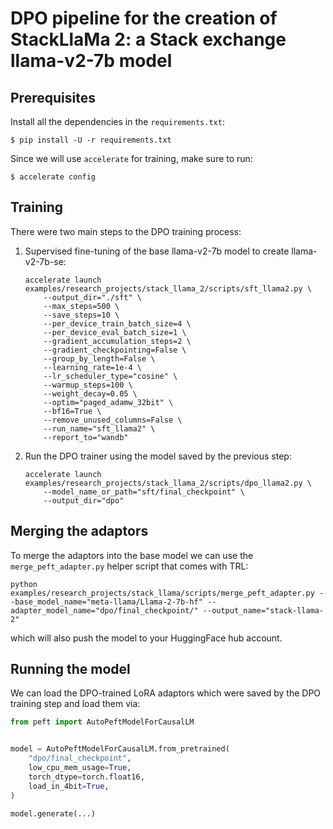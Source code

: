 # DPO pipeline for the creation of StackLlaMa 2: a Stack exchange llama-v2-7b model

## Prerequisites

Install all the dependencies in the `requirements.txt`:

```
$ pip install -U -r requirements.txt
```

Since we will use `accelerate` for training, make sure to run:
```
$ accelerate config
```

## Training

There were two main steps to the DPO training process:
1. Supervised fine-tuning of the base llama-v2-7b model to create llama-v2-7b-se:

    ```
    accelerate launch examples/research_projects/stack_llama_2/scripts/sft_llama2.py \
        --output_dir="./sft" \
        --max_steps=500 \
        --save_steps=10 \
        --per_device_train_batch_size=4 \
        --per_device_eval_batch_size=1 \
        --gradient_accumulation_steps=2 \
        --gradient_checkpointing=False \
        --group_by_length=False \
        --learning_rate=1e-4 \
        --lr_scheduler_type="cosine" \
        --warmup_steps=100 \
        --weight_decay=0.05 \
        --optim="paged_adamw_32bit" \
        --bf16=True \
        --remove_unused_columns=False \
        --run_name="sft_llama2" \
        --report_to="wandb"
    ```
1. Run the DPO trainer using the model saved by the previous step:
    ```
    accelerate launch examples/research_projects/stack_llama_2/scripts/dpo_llama2.py \
        --model_name_or_path="sft/final_checkpoint" \
        --output_dir="dpo"
    ```


## Merging the adaptors

To merge the adaptors into the base model we can use the `merge_peft_adapter.py` helper script that comes with TRL:

```
python examples/research_projects/stack_llama/scripts/merge_peft_adapter.py --base_model_name="meta-llama/Llama-2-7b-hf" --adapter_model_name="dpo/final_checkpoint/" --output_name="stack-llama-2"
```

which will also push the model to your HuggingFace hub account.

## Running the model

We can load the DPO-trained LoRA adaptors which were saved by the DPO training step and load them via:

```py
from peft import AutoPeftModelForCausalLM


model = AutoPeftModelForCausalLM.from_pretrained(
    "dpo/final_checkpoint",
    low_cpu_mem_usage=True,
    torch_dtype=torch.float16,
    load_in_4bit=True,
)

model.generate(...)
```
